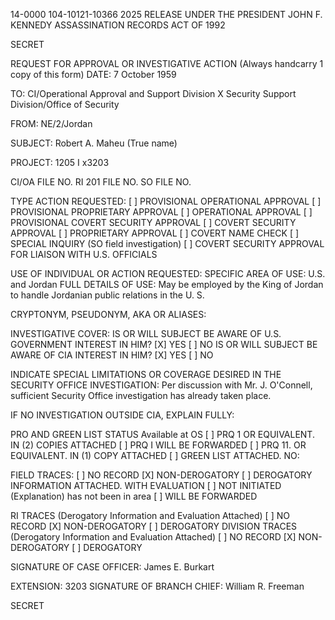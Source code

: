 14-0000
104-10121-10366 2025 RELEASE UNDER THE PRESIDENT JOHN F. KENNEDY ASSASSINATION RECORDS ACT OF 1992

SECRET

REQUEST FOR APPROVAL OR INVESTIGATIVE ACTION
(Always handcarry 1 copy of this form)
DATE: 7 October 1959

TO: CI/Operational Approval and Support Division
X Security Support Division/Office of Security

FROM: NE/2/Jordan

SUBJECT: Robert A. Maheu
(True name)

PROJECT: 1205 I x3203

CI/OA FILE NO.
RI 201 FILE NO.
SO FILE NO.

TYPE ACTION REQUESTED:
[ ] PROVISIONAL OPERATIONAL APPROVAL
[ ] PROVISIONAL PROPRIETARY APPROVAL
[ ] OPERATIONAL APPROVAL
[ ] PROVISIONAL COVERT SECURITY APPROVAL
[ ] COVERT SECURITY APPROVAL
[ ] PROPRIETARY APPROVAL
[ ] COVERT NAME CHECK
[ ] SPECIAL INQUIRY (SO field investigation)
[ ] COVERT SECURITY APPROVAL FOR LIAISON WITH U.S. OFFICIALS

USE OF INDIVIDUAL OR ACTION REQUESTED:
SPECIFIC AREA OF USE: U.S. and Jordan
FULL DETAILS OF USE: May be employed by the King of Jordan to handle Jordanian public relations in the U. S.

CRYPTONYM, PSEUDONYM, AKA OR ALIASES:

INVESTIGATIVE COVER:
IS OR WILL SUBJECT BE AWARE OF U.S. GOVERNMENT INTEREST IN HIM? [X] YES [ ] NO
IS OR WILL SUBJECT BE AWARE OF CIA INTEREST IN HIM? [X] YES [ ] NO

INDICATE SPECIAL LIMITATIONS OR COVERAGE DESIRED IN THE SECURITY OFFICE INVESTIGATION:
Per discussion with Mr. J. O'Connell, sufficient Security Office investigation has already taken place.

IF NO INVESTIGATION OUTSIDE CIA, EXPLAIN FULLY:

PRO AND GREEN LIST STATUS Available at OS
[ ] PRQ 1 OR EQUIVALENT. IN (2) COPIES ATTACHED [ ] PRQ I WILL BE FORWARDED
[ ] PRQ 11. OR EQUIVALENT. IN (1) COPY ATTACHED [ ] GREEN LIST ATTACHED. NO:

FIELD TRACES:
[ ] NO RECORD [X] NON-DEROGATORY
[ ] DEROGATORY INFORMATION ATTACHED. WITH EVALUATION [ ] NOT INITIATED (Explanation) has not been in area
[ ] WILL BE FORWARDED

RI TRACES (Derogatory Information and Evaluation Attached) [ ] NO RECORD [X] NON-DEROGATORY [ ] DEROGATORY
DIVISION TRACES (Derogatory Information and Evaluation Attached) [ ] NO RECORD [X] NON-DEROGATORY [ ] DEROGATORY

SIGNATURE OF CASE OFFICER: James E. Burkart

EXTENSION: 3203 SIGNATURE OF BRANCH CHIEF: William R. Freeman

SECRET
